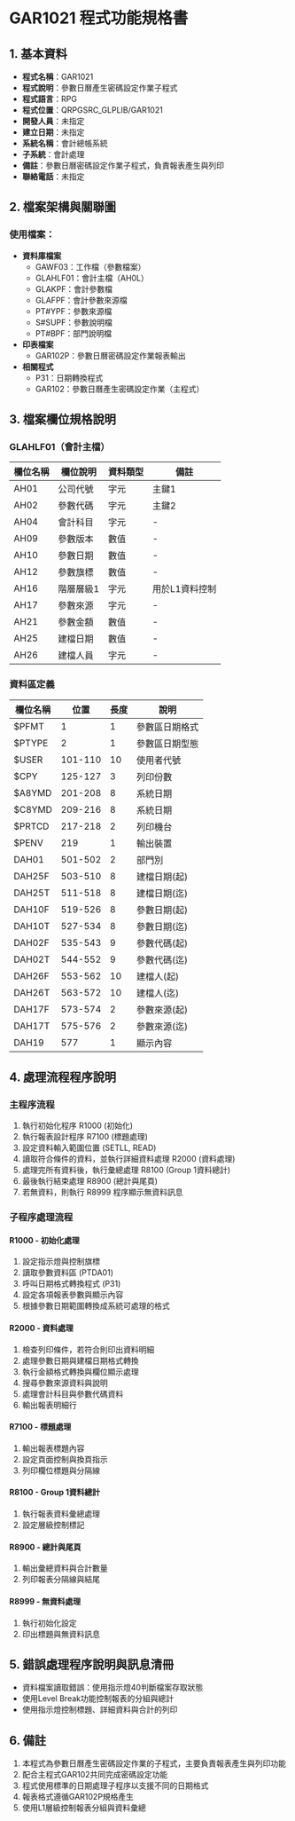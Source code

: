 # GAR1021 程式功能規格書

## 1. 基本資料
- **程式名稱**：GAR1021
- **程式說明**：參數日曆產生密碼設定作業子程式
- **程式語言**：RPG
- **程式位置**：QRPGSRC_GLPLIB/GAR1021
- **開發人員**：未指定
- **建立日期**：未指定
- **系統名稱**：會計總帳系統
- **子系統**：會計處理
- **備註**：參數日曆密碼設定作業子程式，負責報表產生與列印
- **聯絡電話**：未指定

## 2. 檔案架構與關聯圖
### 使用檔案：
- **資料庫檔案**
  - GAWF03：工作檔（參數檔案）
  - GLAHLF01：會計主檔（AH0L）
  - GLAKPF：會計參數檔
  - GLAFPF：會計參數來源檔
  - PT#YPF：參數來源檔
  - S#SUPF：參數說明檔
  - PT#BPF：部門說明檔
- **印表檔案**
  - GAR102P：參數日曆密碼設定作業報表輸出
- **相關程式**
  - P31：日期轉換程式
  - GAR102：參數日曆產生密碼設定作業（主程式）

## 3. 檔案欄位規格說明

### GLAHLF01（會計主檔）
| 欄位名稱 | 欄位說明 | 資料類型 | 備註 |
|---------|---------|---------|------|
| AH01 | 公司代號 | 字元 | 主鍵1 |
| AH02 | 參數代碼 | 字元 | 主鍵2 |
| AH04 | 會計科目 | 字元 | - |
| AH09 | 參數版本 | 數值 | - |
| AH10 | 參數日期 | 數值 | - |
| AH12 | 參數旗標 | 數值 | - |
| AH16 | 階層層級1 | 字元 | 用於L1資料控制 |
| AH17 | 參數來源 | 字元 | - |
| AH21 | 參數金額 | 數值 | - |
| AH25 | 建檔日期 | 數值 | - |
| AH26 | 建檔人員 | 字元 | - |

### 資料區定義
| 欄位名稱 | 位置 | 長度 | 說明 |
|---------|------|------|------|
| $PFMT | 1 | 1 | 參數區日期格式 |
| $PTYPE | 2 | 1 | 參數區日期型態 |
| $USER | 101-110 | 10 | 使用者代號 |
| $CPY | 125-127 | 3 | 列印份數 |
| $A8YMD | 201-208 | 8 | 系統日期 |
| $C8YMD | 209-216 | 8 | 系統日期 |
| $PRTCD | 217-218 | 2 | 列印機台 |
| $PENV | 219 | 1 | 輸出裝置 |
| DAH01 | 501-502 | 2 | 部門別 |
| DAH25F | 503-510 | 8 | 建檔日期(起) |
| DAH25T | 511-518 | 8 | 建檔日期(迄) |
| DAH10F | 519-526 | 8 | 參數日期(起) |
| DAH10T | 527-534 | 8 | 參數日期(迄) |
| DAH02F | 535-543 | 9 | 參數代碼(起) |
| DAH02T | 544-552 | 9 | 參數代碼(迄) |
| DAH26F | 553-562 | 10 | 建檔人(起) |
| DAH26T | 563-572 | 10 | 建檔人(迄) |
| DAH17F | 573-574 | 2 | 參數來源(起) |
| DAH17T | 575-576 | 2 | 參數來源(迄) |
| DAH19 | 577 | 1 | 顯示內容 |

## 4. 處理流程程序說明

### 主程序流程
1. 執行初始化程序 R1000 (初始化)
2. 執行報表設計程序 R7100 (標題處理)
3. 設定資料輸入範圍位置 (SETLL, READ)
4. 讀取符合條件的資料，並執行詳細資料處理 R2000 (資料處理)
5. 處理完所有資料後，執行彙總處理 R8100 (Group 1資料總計)
6. 最後執行結束處理 R8900 (總計與尾頁)
7. 若無資料，則執行 R8999 程序顯示無資料訊息

### 子程序處理流程

#### R1000 - 初始化處理
1. 設定指示燈與控制旗標
2. 讀取參數資料區 (PTDA01)
3. 呼叫日期格式轉換程式 (P31)
4. 設定各項報表參數與顯示內容
5. 根據參數日期範圍轉換成系統可處理的格式

#### R2000 - 資料處理
1. 檢查列印條件，若符合則印出資料明細
2. 處理參數日期與建檔日期格式轉換
3. 執行金額格式轉換與欄位顯示處理
4. 搜尋參數來源資料與說明
5. 處理會計科目與參數代碼資料
6. 輸出報表明細行

#### R7100 - 標題處理
1. 輸出報表標題內容
2. 設定頁面控制與換頁指示
3. 列印欄位標題與分隔線

#### R8100 - Group 1資料總計
1. 執行報表資料彙總處理
2. 設定層級控制標記

#### R8900 - 總計與尾頁
1. 輸出彙總資料與合計數量
2. 列印報表分隔線與結尾

#### R8999 - 無資料處理
1. 執行初始化設定
2. 印出標題與無資料訊息

## 5. 錯誤處理程序說明與訊息清冊
- 資料檔案讀取錯誤：使用指示燈40判斷檔案存取狀態
- 使用Level Break功能控制報表的分組與總計
- 使用指示燈控制標題、詳細資料與合計的列印

## 6. 備註
1. 本程式為參數日曆產生密碼設定作業的子程式，主要負責報表產生與列印功能
2. 配合主程式GAR102共同完成密碼設定功能
3. 程式使用標準的日期處理子程序以支援不同的日期格式
4. 報表格式遵循GAR102P規格產生
5. 使用L1層級控制報表分組與資料彙總 